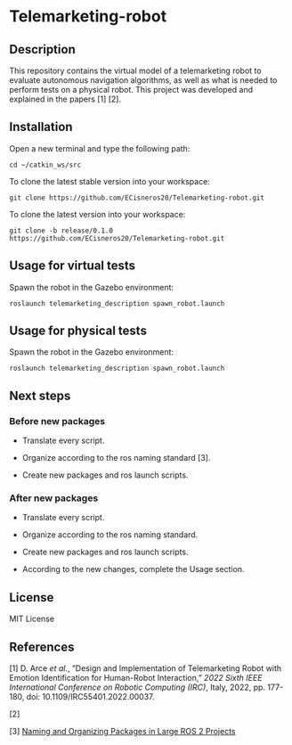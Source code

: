 # Telemarketing-robot

## Description

 This repository contains the virtual model of a telemarketing robot to evaluate autonomous navigation algorithms, as well as what is needed to perform tests on a physical robot. This project was developed and explained in the papers [1] [2].

## Installation

Open a new terminal and type the following path:

    cd ~/catkin_ws/src

To clone the latest stable version into your workspace:

    git clone https://github.com/ECisneros20/Telemarketing-robot.git

To clone the latest version into your workspace:

    git clone -b release/0.1.0 https://github.com/ECisneros20/Telemarketing-robot.git

## Usage for virtual tests

Spawn the robot in the Gazebo environment:

    roslaunch telemarketing_description spawn_robot.launch

## Usage for physical tests

Spawn the robot in the Gazebo environment:

    roslaunch telemarketing_description spawn_robot.launch

## Next steps

### Before new packages

- Translate every script.

- Organize according to the ros naming standard [3].

- Create new packages and ros launch scripts.

### After new packages

- Translate every script.

- Organize according to the ros naming standard.

- Create new packages and ros launch scripts.

- According to the new changes, complete the Usage section.

## License

MIT License

## References

[1] D. Arce <em>et al.</em>, ”Design and Implementation of Telemarketing Robot with Emotion Identification for Human-Robot Interaction,” <em>2022 Sixth IEEE International Conference on Robotic Computing (IRC)</em>, Italy, 2022, pp. 177-180, doi: 10.1109/IRC55401.2022.00037.

[2]

[3] <a href = "https://automaticaddison.com/naming-and-organizing-packages-in-large-ros-2-projects/">Naming and Organizing Packages in Large ROS 2 Projects</a>
